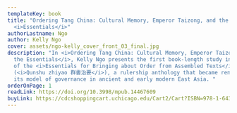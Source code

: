 ```yaml
---
templateKey: book
title: "Ordering Tang China: Cultural Memory, Emperor Taizong, and the
  <i>Essentials</i>"
authorLastname: Ngo
author: Kelly Ngo
cover: assets/ngo-kelly_cover_front_03_final.jpg
description: "In <i>Ordering Tang China: Cultural Memory, Emperor Taizong and
  the Essentials</i>, Kelly Ngo presents the first book-length study in English
  of the <i>Essentials for Bringing about Order from Assembled Texts</i>
  (<i>Qunshu zhiyao 群書治要</i>), a rulership anthology that became renowned for
  its model of governance in ancient and early modern East Asia. "
orderOnPage: 1
readLink: https://doi.org/10.3998/mpub.14467609
buyLink: https://cdcshoppingcart.uchicago.edu/Cart2/Cart?ISBN=978-1-64315-070-3&PRESS=lever
---
```

